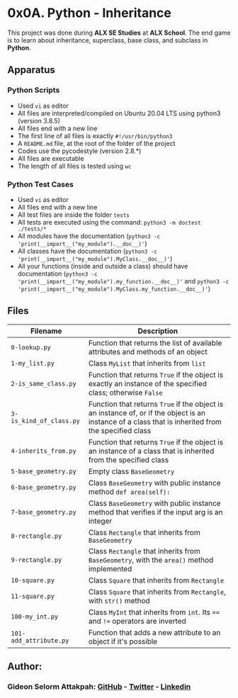 # 0x0A. Python - Inheritance

This project was done during **ALX SE Studies** at **ALX School**. The end game is to learn about inheritance, superclass, base class, and subclass in **Python**.

## Apparatus
### Python Scripts
* Used `vi` as editor
* All files are interpreted/compiled on Ubuntu 20.04 LTS using python3 (version 3.8.5)
* All files end with a new line
* The first line of all files is exactly `#!/usr/bin/python3`
* A `README.md` file, at the root of the folder of the project
* Codes use the pycodestyle (version 2.8.*)
* All files are executable
* The length of all files is tested using `wc`

### Python Test Cases
* Used `vi` as editor
* All files end with a new line
* All test files are inside the folder `tests`
* All tests are executed using the command: `python3 -m doctest ./tests/*`
* All modules have the documentation (`python3 -c 'print(__import__("my_module").__doc__)'`)
* All classes have the documentation (`python3 -c 'print(__import__("my_module").MyClass.__doc__)'`)
* All your functions (inside and outside a class) should have documentation (`python3 -c 'print(__import__("my_module").my_function.__doc__)'` and `python3 -c 'print(__import__("my_module").MyClass.my_function.__doc__)'`)

## Files
| Filename | Description |
| -------- | ----------- |
| `0-lookup.py` | Function that returns the list of available attributes and methods of an object |
| `1-my_list.py` | Class `MyList` that inherits from `list` |
| `2-is_same_class.py` | Function that returns `True` if the object is exactly an instance of the specified class; otherwise `False` |
| `3-is_kind_of_class.py` | Function that returns `True` if the object is an instance of, or if the object is an instance of a class that is inherited from the specified class |
| `4-inherits_from.py` | Function that returns `True` if the object is an instance of a class that is inherited from the specified class |
| `5-base_geometry.py` | Empty class `BaseGeometry` |
| `6-base_geometry.py` | Class `BaseGeometry` with public instance method `def area(self):` |
| `7-base_geometry.py` | Class `BaseGeometry` with public instance method that verifies if the input arg is an integer |
| `8-rectangle.py` | Class `Rectangle` that inherits from `BaseGeometry` |
| `9-rectangle.py` | Class `Rectangle` that inherits from `BaseGeometry`, with the `area()` method implemented |
| `10-square.py` | Class `Square` that inherits from `Rectangle` |
| `11-square.py` | Class `Square` that inherits from `Rectangle`, with `str()` method |
| `100-my_int.py` | Class `MyInt` that inherits from `int`. Its `==` and `!=` operators are inverted |
| `101-add_attribute.py` | Function that adds a new attribute to an object if it's possible |

## Author:
### Gideon Selorm Attakpah: [GitHub](https://github.com/iamgideonchrist) - [Twitter](https://twitter.com/iamgideonchrist) - [Linkedin](https://www.linkedin.com/in/iamgideonchrist/)

